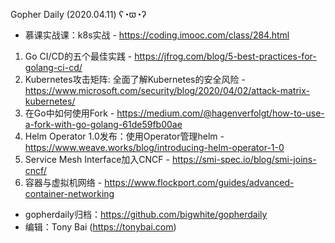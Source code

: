 Gopher Daily (2020.04.11) ʕ◔ϖ◔ʔ

* 慕课实战课：k8s实战 - https://coding.imooc.com/class/284.html

1. Go CI/CD的五个最佳实践 - https://jfrog.com/blog/5-best-practices-for-golang-ci-cd/
2. Kubernetes攻击矩阵: 全面了解Kubernetes的安全风险 - https://www.microsoft.com/security/blog/2020/04/02/attack-matrix-kubernetes/
3. 在Go中如何使用Fork - https://medium.com/@hagenverfolgt/how-to-use-a-fork-with-go-golang-61de59fb00ae
4. Helm Operator 1.0发布：使用Operator管理helm - https://www.weave.works/blog/introducing-helm-operator-1-0
5. Service Mesh Interface加入CNCF - https://smi-spec.io/blog/smi-joins-cncf/
6. 容器与虚拟机网络 - https://www.flockport.com/guides/advanced-container-networking

* gopherdaily归档：https://github.com/bigwhite/gopherdaily
* 编辑：Tony Bai (https://tonybai.com)
